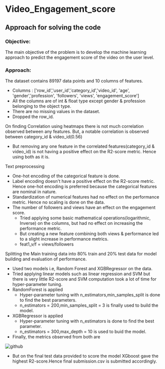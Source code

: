 # Video_Engagement_score
## Approach for solving the code

### Objective:

The main objective of the problem is to develop the machine learning approach to predict the engagement score of the video on the user level.

### Approach:

The dataset contains 89197 data points and 10 columns of features.
* Columns : ['row_id','user_id','category_id','video_id', 'age', 'gender','profession',     'followers', 'views', 'engagement_score']
* All the columns are of int & float type except gender & profession belonging to the object type.
* There are no missing values in the dataset.
* Dropped the row_id.

On finding Correlation using heatmaps there is not much correlation observed between any features. But, a notable correlation is observed between category_id & video_id(0.56)
* But removing any one feature in the correlated features(category_id & video_id) is not having a positive effect on the R2-score metric. Hence using both as it is.

Text preprocessing
* One-hot encoding of the categorical feature is done.
* Label encoding doesn't have a positive effect on the R2-score metric. Hence one-hot encoding is preferred because the categorical features are nominal in nature.
* Standardization of numerical features had no effect on the performance metric. Hence no scaling is done on the data.
* The number of followers and views have an effect on the engagement score.
  + Tried applying some basic mathematical operations(logarithmic, Inverse) on the columns, but had no effect on increasing the performance metric.
  + But creating a new feature combining both views & performance led to a slight increase in performance metrics.
  + feat1_v/f = views/followers

Splitting the Main training data into 80% train and 20% test data for model building and evaluation of performance.
* Used two models i.e, Random Forest and XGBRegressor on the data.
* Tried applying linear models such as linear regression and SVM but there is very little R2-score and SVM computation took a lot of time for hyper-parameter tuning.
* RandomForest is applied 
  + Hyper-parameter tuning with n_estimators,min_samples_split is done to find the best parameters.
  + n_estimators = 200,min_samples_split = 3 is finally used to build the model.
* XGBRegressor is applied
  + Hyper-parameter tuning with n_estimators is done to find the best parameter.
  + n_estimators = 300,max_depth = 10 is used to buid the model.
* Finally, the metrics observed from both are 

![github](https://user-images.githubusercontent.com/50799650/156925492-9e23234c-cdf2-4943-8b8f-d5922efe8a22.JPG)

* But on the final test data provided to score the model XGboost gave the highest R2-score.Hence final submission.csv is submitted accordingly.
